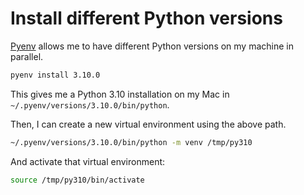 # Install different Python versions

[Pyenv](https://github.com/pyenv/pyenv) allows me to have different Python versions on my machine in parallel.

```bash
pyenv install 3.10.0
```

This gives me a Python 3.10 installation on my Mac in `~/.pyenv/versions/3.10.0/bin/python`.

Then, I can create a new virtual environment using the above path.

```bash
~/.pyenv/versions/3.10.0/bin/python -m venv /tmp/py310
```

And activate that virtual environment:

```bash
source /tmp/py310/bin/activate
```